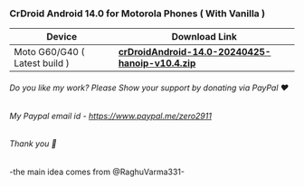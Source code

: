 ### CrDroid Android 14.0 for Motorola Phones ( With Vanilla )

| Device       |              Download Link   
|--------------|-----------------------------
| Moto G60/G40 ( Latest build )| [**crDroidAndroid-14.0-20240425-hanoip-v10.4.zip**](https://sourceforge.net/projects/moto-devices/files/Sm6150/crDroidAndroid-14.0-20240425-hanoip-v10.4.zip/download)

###### Do you like my work? Please Show your support by donating via PayPal ❤️
###### My Paypal email id - https://www.paypal.me/zero2911
###### Thank you 🙂

-the main idea comes from @RaghuVarma331-
